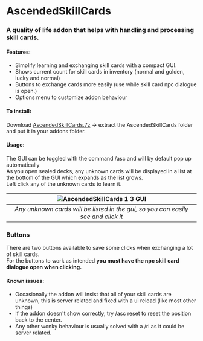 # AscendedSkillCards
### A quality of life addon that helps with handling and processing skill cards.

#### Features:
* Simplify learning and exchanging skill cards with a compact GUI.
* Shows current count for skill cards in inventory (normal and golden, lucky and normal)
* Buttons to exchange cards more easily (use while skill card npc dialogue is open.) 
* Options menu to customize addon behaviour

#### To install:
Download [AscendedSkillCards.7z](https://github.com/Sigbear/AscendedSkillCards/releases/download/1.3.0/AscendedSkillCards.7z) -> extract the AscendedSkillCards folder and put it in your addons folder.

#### Usage:  
The GUI can be toggled with the command /asc and will by default pop up automatically  
As you open sealed decks, any unknown cards will be displayed in a list at the bottom of the GUI which expands as the list grows.  
Left click any of the unknown cards to learn it.


| ![AscendedSkillCards 1 3 GUI](https://user-images.githubusercontent.com/8190851/201189138-9b010c1f-1fb4-46d4-9bd2-c91474ec06c3.png) |
|:--:|
| *Any unknown cards will be listed in the gui, so you can easily see and click it* |

### Buttons
There are two buttons available to save some clicks when exchanging a lot of skill cards.  
For the buttons to work as intended **you must have the npc skill card dialogue open when clicking.**

#### Known issues:  
* Occasionally the addon will insist that all of your skill cards are unknown, this is server related and fixed with a ui reload (like most other things)
* If the addon doesn't show correctly, try /asc reset to reset the position back to the center.
* Any other wonky behaviour is usually solved with a /rl as it could be server related.
